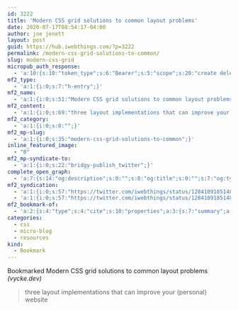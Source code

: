 ```yaml
---
id: 3222
title: 'Modern CSS grid solutions to common layout problems'
date: 2020-07-17T08:54:17-04:00
author: joe jenett
layout: post
guid: https://hub.iwebthings.com/?p=3222
permalink: /modern-css-grid-solutions-to-common/
slug: modern-css-grid
micropub_auth_response:
  - 'a:10:{s:10:"token_type";s:6:"Bearer";s:5:"scope";s:20:"create delete update";s:2:"me";s:27:"https://hub.iwebthings.com/";s:9:"issued_by";s:54:"https://hub.iwebthings.com/wp-json/indieauth/1.0/token";s:9:"client_id";s:20:"https://omnibear.com";s:11:"client_name";s:8:"Omnibear";s:11:"client_icon";s:29:"https://omnibear.com/logo.svg";s:9:"issued_at";i:1591353809;s:4:"user";i:1;s:13:"last_accessed";i:1594990254;}'
mf2_type:
  - 'a:1:{i:0;s:7:"h-entry";}'
mf2_name:
  - 'a:1:{i:0;s:51:"Modern CSS grid solutions to common layout problems";}'
mf2_content:
  - 'a:1:{i:0;s:69:"three layout implementations that can improve your (personal) website";}'
mf2_category:
  - 'a:1:{i:0;s:0:"";}'
mf2_mp-slug:
  - 'a:1:{i:0;s:35:"modern-css-grid-solutions-to-common";}'
inline_featured_image:
  - "0"
mf2_mp-syndicate-to:
  - 'a:1:{i:0;s:22:"bridgy-publish_twitter";}'
complete_open_graph:
  - 'a:7:{s:14:"og:description";s:0:"";s:8:"og:title";s:0:"";s:7:"og:type";s:0:"";s:12:"twitter:card";s:7:"summary";s:15:"twitter:creator";s:0:"";s:19:"twitter:description";s:0:"";s:8:"og:image";s:0:"";}'
mf2_syndication:
  - 'a:1:{i:0;s:57:"https://twitter.com/iwebthings/status/1284109185148485634";}'
  - 'a:1:{i:0;s:57:"https://twitter.com/iwebthings/status/1284109185148485634";}'
mf2_bookmark-of:
  - 'a:2:{s:4:"type";s:4:"cite";s:10:"properties";a:3:{s:7:"summary";a:1:{i:0;s:69:"three layout implementations that can improve your (personal) website";}s:4:"name";a:1:{i:0;s:51:"Modern CSS grid solutions to common layout problems";}s:3:"url";a:1:{i:0;s:43:"https://vycke.dev/blog/css-layout-patterns/";}}}'
categories:
  - css
  - micro-blog
  - resources
kind:
  - Bookmark
---
```

Bookmarked Modern CSS grid solutions to common layout problems _(vycke.dev)_

 >   three layout implementations that can improve your (personal) website